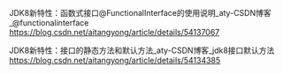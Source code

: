 JDK8新特性：函数式接口@FunctionalInterface的使用说明_aty-CSDN博客_@functionalinterface https://blog.csdn.net/aitangyong/article/details/54137067

JDK8新特性：接口的静态方法和默认方法_aty-CSDN博客_jdk8接口默认方法 https://blog.csdn.net/aitangyong/article/details/54134385
